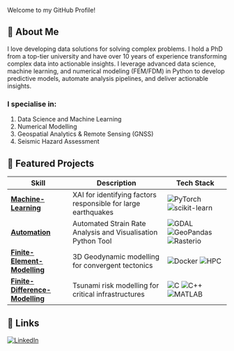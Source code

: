 Welcome to my GitHub Profile!

## 🚀 About Me

I love developing data solutions for solving complex problems. I hold a PhD from a top-tier university and have over 10 years of experience transforming complex data into actionable insights. I leverage advanced data science, machine learning, and numerical modeling (FEM/FDM) in Python to develop predictive models, automate analysis pipelines, and deliver actionable insights.

### I specialise in:
1. Data Science and Machine Learning
3. Numerical Modelling
4. Geospatial Analytics & Remote Sensing (GNSS)
5. Seismic Hazard Assessment

## 🔧 Featured Projects

| Skill | Description | Tech Stack |
|---------|-------------|------------|
| [**Machine-Learning**](https://github.com/ZuhairQuakes/AI-Fault-Classification) | XAI for identifying factors responsible for large earthquakes  | ![PyTorch](https://img.shields.io/badge/-PyTorch-red?logo=pytorch&logoColor=white) ![scikit-learn](https://img.shields.io/badge/-scikit--learn-F7931E?logo=scikit-learn&logoColor=white)
| [**Automation**](https://github.com/ZuhairQuakes/InSAR-GPS-StrainCalc/tree/main) | Automated Strain Rate Analysis and Visualisation Python Tool | ![GDAL](https://img.shields.io/badge/-GDAL-5CA943?logo=gdal&logoColor=white) ![GeoPandas](https://img.shields.io/badge/-GeoPandas-139C85?logo=geopandas&logoColor=white) ![Rasterio](https://img.shields.io/badge/-Rasterio-52438C?logo=rasterio&logoColor=white) |
| [**Finite-Element-Modelling**](https://github.com/ZuhairQuakes/GeoModel-HPC) | 3D Geodynamic modelling for convergent tectonics | ![Docker](https://img.shields.io/badge/-Docker-2496ED?logo=docker&logoColor=white) ![HPC](https://img.shields.io/badge/-HPC-00599C?logo=server&logoColor=white) |
| [**Finite-Difference-Modelling**](https://github.com/ZuhairQuakes/Coastal-hazard-mapping) | Tsunami risk modelling for critical infrastructures | ![C](https://img.shields.io/badge/-C-A8B9CC?logo=c&logoColor=white) ![C++](https://img.shields.io/badge/-C++-00599C?logo=c%2B%2B&logoColor=white) ![MATLAB](https://img.shields.io/badge/-MATLAB-0076A8?logo=mathworks&)



## 🔗 Links

[![LinkedIn](https://img.shields.io/badge/LinkedIn-Connect-blue)](https://www.linkedin.com/in/zuhairism/)
